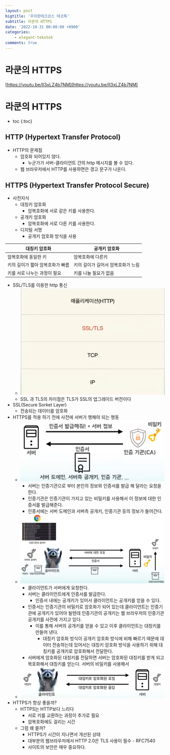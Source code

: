 ```yaml
---
layout: post
bigtitle: '우아한테크코스 테코톡'
subtitle: 라쿤의 HTTPS
date: '2022-10-31 00:00:00 +0900'
categories:
    - elegant-tekotok
comments: true
---
```


# 라쿤의 HTTPS 
[https://youtu.be/Il3xLZ4b7NM](https://youtu.be/Il3xLZ4b7NM)

# 라쿤의 HTTPS
* toc
{:toc}

## HTTP (Hypertext Transfer Protocol)
+ HTTP의 문제점
  + 암호화 되어있지 않다. 
    + 누군가가 서버-클라이언트 간의 http 메시지를 볼 수 있다.
  + 웹 브라우저에서 HTTP를 사용하면은 경고 문구가 나온다. 

## HTTPS (Hypertext Transfer Protocol Secure)

+ 사전지식 
  + 대칭키 암호화
    + 암복호화에 서로 같은 키를 사용한다.
  + 공개키 암호화
    + 암복호화에 서로 다른 키를 사용한다.
  + 디지털 서명
    + 공개키 암호화 방식을 사용

| 대칭키 암호화             | 공개키 암호화              |
|---------------------|----------------------|
| 암복호화에 동일한 키         | 암복호화에 다른키            |
| 키의 길이가 짧아 암복호화가 빠름  | 키의 길이가 길어서 암복호화가 느림  |
| 키를 서로 나누는 과정이 필요    | 키를 나눌 필요가 없음         |

+ SSL/TLS를 이용한 http 통신 
  + ![img.png](/assets/img/elegant-tekotok/https.png)
  + SSL 과 TLS의 차이점은 TLS가 SSL의 업그레이드 버전이다
+ SSL(Secure Sorket Layer)
  + 전송되는 데이터를 암호화 
+ HTTPS를 적용 하기 전에 사전에 서버가 행해야 되는 행동 
  + ![img.png](/assets/img/elegant-tekotok/https2.png)
    + 서버는 인증기관으로 부터 본인의 정보와 인증서를 발급 해 달라는 요청을 한다.
    + 인증기관은 인증기관이 가지고 있는 비밀키를 사용해서 이 정보에 대한 인증서를 발급해준다. 
    + 인증서에는 서버 도메인과 서버측 공개키, 인증기관 등의 정보가 들어간다. 
  + ![img.png](/assets/img/elegant-tekotok/https3.png)
    + 클라이언트가 서버에게 요청한다. 
    + 서버는 클라이언트에게 인증서를 발급한다.
      + 인증서 내에는 공개키가 있어서 클라이언트는 공개키를 얻을 수 있다. 
    + 인증서는 인증기관의 비밀키로 암호화가 되어 있는데 클라이언트는 인증기관에 공개키가 있어야 될텐데 인증기관의 공개키는 웹 브라우저의 인증기관 공개키를 사전에 가지고 있다.
      + 이를 통해 서버의 공개키를 얻을 수 있고 이후 클라이언트는 대칭키를 만들어 낸다. 
        + 대칭키 암호화 방식이 공개키 암호화 방식에 비해 빠르기 때문에 데이터 전송하는데 있어서는 대칭키 암호화 방식을 사용하기 위해 대칭키를 공개키로 암호화해서 전달한다. 
    + 서버에게 암호화된 대칭키를 전달하면 서버는 암호화된 대칭키를 받게 되고 복호화해서 대칭키를 얻는다. 서버의 비밀키를 사용해서 
  + ![img.png](/assets/img/elegant-tekotok/https4.png)
+ HTTPS가 항상 좋을까?
  + HTTPS는 HTTP보다 느리다 
    + 서로 키를 교환하는 과정이 추가로 필요 
    + 암복호화에도 걸리는 시간
  + 그럼 왜 쓸까?
    + HTTPS가 시간이 지나면서 개선된 상태 
    + 대부분의 웹브라우저에서 HTTP 2.0은 TLS 사용이 필수 - RFC7540 
    + 사이트의 보안은 매우 중요하다.
